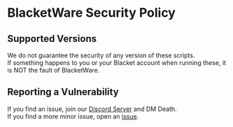 # BlacketWare Security Policy

## Supported Versions
We do not guarantee the security of any version of these scripts.<br>
If something happens to you or your Blacket account when running these, it is NOT the fault of BlacketWare.

## Reporting a Vulnerability
If you find an issue, join our [Discord Server](https://discord.gg/fPGfwFr3my) and DM Death.<br>
If you find a more minor issue, open an [issue](https://github.com/BlacketWare/v2/issues).
